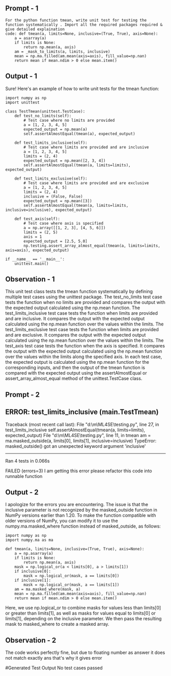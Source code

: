 ## Prompt - 1
```
For the python function tmean, write unit test for testing the function systematically . Import all the required packages required & give detailed explaination
code: def tmean(a, limits=None, inclusive=(True, True), axis=None):
    a = asarray(a)
    if limits is None:
        return np.mean(a, axis)
    am = _mask_to_limits(a, limits, inclusive)
    mean = np.ma.filled(am.mean(axis=axis), fill_value=np.nan)
    return mean if mean.ndim > 0 else mean.item()
```

## Output - 1
Sure! Here's an example of how to write unit tests for the tmean function:
```
import numpy as np
import unittest

class TestTmean(unittest.TestCase):
    def test_no_limits(self):
        # Test case where no limits are provided
        a = [1, 2, 3, 4, 5]
        expected_output = np.mean(a)
        self.assertAlmostEqual(tmean(a), expected_output)

    def test_limits_inclusive(self):
        # Test case where limits are provided and are inclusive
        a = [1, 2, 3, 4, 5]
        limits = (2, 4)
        expected_output = np.mean([2, 3, 4])
        self.assertAlmostEqual(tmean(a, limits=limits), expected_output)

    def test_limits_exclusive(self):
        # Test case where limits are provided and are exclusive
        a = [1, 2, 3, 4, 5]
        limits = (2, 4)
        inclusive = (False, False)
        expected_output = np.mean([3])
        self.assertAlmostEqual(tmean(a, limits=limits, inclusive=inclusive), expected_output)

    def test_axis(self):
        # Test case where axis is specified
        a = np.array([[1, 2, 3], [4, 5, 6]])
        limits = (2, 5)
        axis = 1
        expected_output = [2.5, 5.0]
        np.testing.assert_array_almost_equal(tmean(a, limits=limits, axis=axis), expected_output)

if __name__ == '__main__':
    unittest.main()

```


## Observation - 1
This unit test class tests the tmean function systematically by defining multiple test cases using the unittest package.
The test_no_limits test case tests the function when no limits are provided and compares the output with the expected output calculated using the np.mean function.
The test_limits_inclusive test case tests the function when limits are provided and are inclusive. It compares the output with the expected output calculated using the np.mean function over the values within the limits.
The test_limits_exclusive test case tests the function when limits are provided and are exclusive. It compares the output with the expected output calculated using the np.mean function over the values within the limits.
The test_axis test case tests the function when the axis is specified. It compares the output with the expected output calculated using the np.mean function over the values within the limits along the specified axis.
In each test case, the expected output is calculated using the np.mean function for the corresponding inputs, and then the output of the tmean function is compared with the expected output using the assertAlmostEqual or assert_array_almost_equal method of the unittest.TestCase class.

## Prompt - 2
ERROR: test_limits_inclusive (__main__.TestTmean)
----------------------------------------------------------------------
Traceback (most recent call last):
  File "d:\m\ML4SE\testing.py", line 27, in test_limits_inclusive
    self.assertAlmostEqual(tmean(a, limits=limits), expected_output)
  File "d:\m\ML4SE\testing.py", line 11, in tmean
    am = ma.masked_outside(a, limits[0], limits[1], inclusive=inclusive)
TypeError: masked_outside() got an unexpected keyword argument 'inclusive'

----------------------------------------------------------------------
Ran 4 tests in 0.066s

FAILED (errors=3) I am getting this error please refactor this code into runnable function

## Output - 2
I apologize for the errors you are encountering. The issue is that the inclusive parameter is not recognized by the masked_outside function in NumPy versions earlier than 1.20.
To make the function compatible with older versions of NumPy, you can modify it to use the numpy.ma.masked_where function instead of masked_outside, as follows:
```
import numpy as np
import numpy.ma as ma

def tmean(a, limits=None, inclusive=(True, True), axis=None):
    a = np.asarray(a)
    if limits is None:
        return np.mean(a, axis)
    mask = np.logical_or(a < limits[0], a > limits[1])
    if inclusive[0]:
        mask = np.logical_or(mask, a == limits[0])
    if inclusive[1]:
        mask = np.logical_or(mask, a == limits[1])
    am = ma.masked_where(mask, a)
    mean = np.ma.filled(am.mean(axis=axis), fill_value=np.nan)
    return mean if mean.ndim > 0 else mean.item()

```
Here, we use np.logical_or to combine masks for values less than limits[0] or greater than limits[1], as well as masks for values equal to limits[0] 
or limits[1], depending on the inclusive parameter. We then pass the resulting mask to masked_where to create a masked array.

## Observation - 2

The code works perfectly fine, but due to floating number as answer it does not match exactly ans that's why  it gives error

#Generated Test Output
No test cases passed
